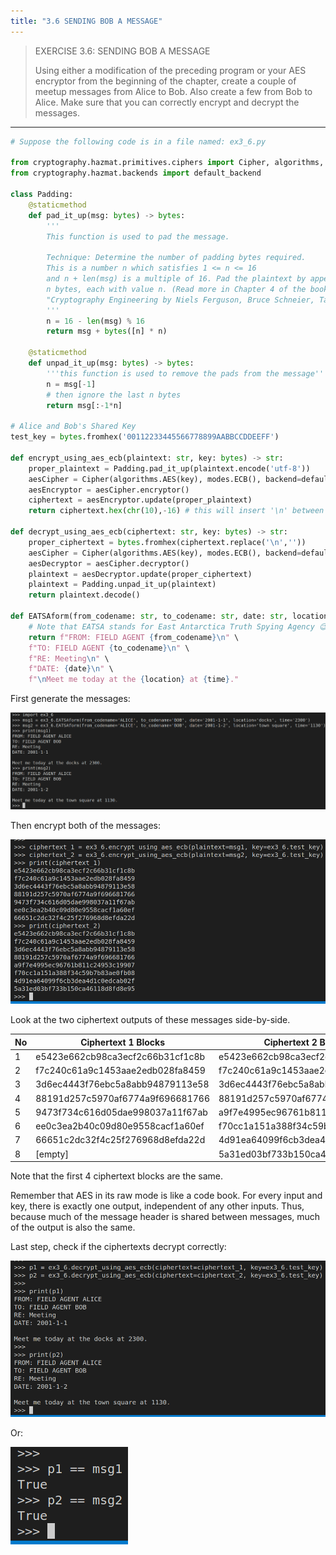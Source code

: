 ```yaml
---
title: "3.6 SENDING BOB A MESSAGE"
---
```


> EXERCISE 3.6: SENDING BOB A MESSAGE
> 
> Using either a modification of the preceding program or your AES encryptor 
> from the beginning of the chapter, create a couple of meetup messages 
> from Alice to Bob. Also create a few from Bob to Alice. Make sure that 
> you can correctly encrypt and decrypt the messages. 

--------------------------------

```python
# Suppose the following code is in a file named: ex3_6.py 

from cryptography.hazmat.primitives.ciphers import Cipher, algorithms, modes
from cryptography.hazmat.backends import default_backend

class Padding:
    @staticmethod    
    def pad_it_up(msg: bytes) -> bytes: 
        '''
        This function is used to pad the message.

        Technique: Determine the number of padding bytes required.
        This is a number n which satisfies 1 <= n <= 16
        and n + len(msg) is a multiple of 16. Pad the plaintext by appending
        n bytes, each with value n. (Read more in Chapter 4 of the book  
        "Cryptography Engineering by Niels Ferguson, Bruce Schneier, Tadayoshi Kohno".)
        ''' 
        n = 16 - len(msg) % 16
        return msg + bytes([n] * n)
    
    @staticmethod
    def unpad_it_up(msg: bytes) -> bytes: 
        '''this function is used to remove the pads from the message''' 
        n = msg[-1]
        # then ignore the last n bytes
        return msg[:-1*n]

# Alice and Bob's Shared Key 
test_key = bytes.fromhex('00112233445566778899AABBCCDDEEFF')

def encrypt_using_aes_ecb(plaintext: str, key: bytes) -> str: 
    proper_plaintext = Padding.pad_it_up(plaintext.encode('utf-8'))
    aesCipher = Cipher(algorithms.AES(key), modes.ECB(), backend=default_backend())
    aesEncryptor = aesCipher.encryptor()
    ciphertext = aesEncryptor.update(proper_plaintext)
    return ciphertext.hex(chr(10),-16) # this will insert '\n' between every 16-byte block. 

def decrypt_using_aes_ecb(ciphertext: str, key: bytes) -> str: 
    proper_ciphertext = bytes.fromhex(ciphertext.replace('\n',''))
    aesCipher = Cipher(algorithms.AES(key), modes.ECB(), backend=default_backend())
    aesDecryptor = aesCipher.decryptor()
    plaintext = aesDecryptor.update(proper_ciphertext)
    plaintext = Padding.unpad_it_up(plaintext)
    return plaintext.decode()

def EATSAform(from_codename: str, to_codename: str, date: str, location: str, time: str): 
    # Note that EATSA stands for East Antarctica Truth Spying Agency 😉
    return f"FROM: FIELD AGENT {from_codename}\n" \
    f"TO: FIELD AGENT {to_codename}\n" \
    f"RE: Meeting\n" \
    f"DATE: {date}\n" \
    f"\nMeet me today at the {location} at {time}."
```

First generate the messages: 

<img src="ex3_6_fig1.png">

Then encrypt both of the messages: 

<img src="ex3_6_fig2.png">

Look at the two ciphertext outputs of these messages side-by-side. 

No | Ciphertext 1 Blocks | Ciphertext 2 Blocks
---|--------------------|---------------------
1| e5423e662cb98ca3ecf2c66b31cf1c8b | e5423e662cb98ca3ecf2c66b31cf1c8b
2| f7c240c61a9c1453aae2edb028fa8459 | f7c240c61a9c1453aae2edb028fa8459
3| 3d6ec4443f76ebc5a8abb94879113e58 | 3d6ec4443f76ebc5a8abb94879113e58
4| 88191d257c5970af6774a9f696681766 | 88191d257c5970af6774a9f696681766
5| 9473f734c616d05dae998037a11f67ab | a9f7e4995ec96761b811c24953c19907
6| ee0c3ea2b40c09d80e9558cacf1a60ef | f70cc1a151a388f34c59b7b83ae0fb08
7| 66651c2dc32f4c25f276968d8efda22d | 4d91ea64099f6cb3dea4d1c0edcab02f
8| [empty]                          | 5a31ed03bf733b150ca46118d8fd8e95

Note that the first 4 ciphertext blocks are the same. 

Remember that AES in its raw mode is like a code book. For every input and key, 
there is exactly one output, independent of any other inputs. Thus, because much 
of the message header is shared between messages, much of the output is also the same. 

Last step, check if the ciphertexts decrypt correctly: 

<img src="ex3_6_fig3.png">

Or: 

<img src="ex3_6_fig4.png">













